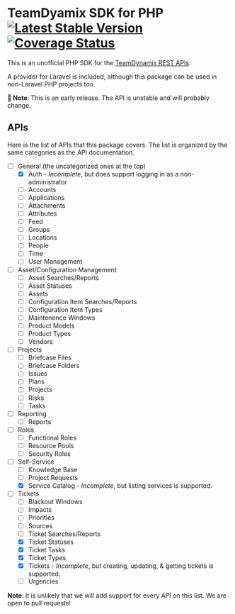 # TeamDyamix SDK for PHP [![Latest Stable Version](http://poser.pugx.org/northwestern-sysdev/tdx-php-sdk/v)](https://packagist.org/packages/northwestern-sysdev/tdx-php-sdk) [![Coverage Status](https://coveralls.io/repos/github/NIT-Administrative-Systems/tdx-php-sdk/badge.svg?t=tcLuCD)](https://coveralls.io/github/NIT-Administrative-Systems/tdx-php-sdk) 
This is an unofficial PHP SDK for the [TeamDynamix REST APIs](https://solutions.teamdynamix.com/TDWebApi/).

A provider for Laravel is included, although this package can be used in non-Laravel PHP projects too.

**🚨 Note**: This is an early release. The API is unstable and will probably change.

## APIs
Here is the list of APIs that this package covers. The list is organized by the same categories as the API documentation.

- [ ] General (the uncategorized ones at the top)
  - [x] Auth - *Incomplete*, but does support logging in as a non-administrator
  - [ ] Accounts
  - [ ] Applications
  - [ ] Attachments
  - [ ] Attributes
  - [ ] Feed
  - [ ] Groups
  - [ ] Locations
  - [ ] People
  - [ ] Time
  - [ ] User Management
- [ ] Asset/Configuration Management
  - [ ] Asset Searches/Reports
  - [ ] Asset Statuses
  - [ ] Assets
  - [ ] Configuration Item Searches/Reports
  - [ ] Configuration Item Types
  - [ ] Maintenence Windows
  - [ ] Product Models
  - [ ] Product Types
  - [ ] Vendors
- [ ] Projects
  - [ ] Briefcase Files
  - [ ] Briefcase Folders
  - [ ] Issues
  - [ ] Plans
  - [ ] Projects
  - [ ] Risks
  - [ ] Tasks
- [ ] Reporting
  - [ ] Reports
- [ ] Roles
  - [ ] Functional Roles
  - [ ] Resource Pools
  - [ ] Security Roles
- [ ] Self-Service
  - [ ] Knowledge Base
  - [ ] Project Requests
  - [x] Service Catalog - *Incomplete*, but listing services is supported.
- [ ] Tickets
  - [ ] Blackout Windows
  - [ ] Impacts
  - [ ] Priorities
  - [ ] Sources
  - [ ] Ticket Searches/Reports
  - [x] Ticket Statuses
  - [x] Ticket Tasks
  - [x] Ticket Types
  - [x] Tickets - *Incomplete*, but creating, updating, & getting tickets is supported.
  - [ ] Urgencies

**Note**: It is unlikely that we will add support for every API on this list. We are open to pull requests!

